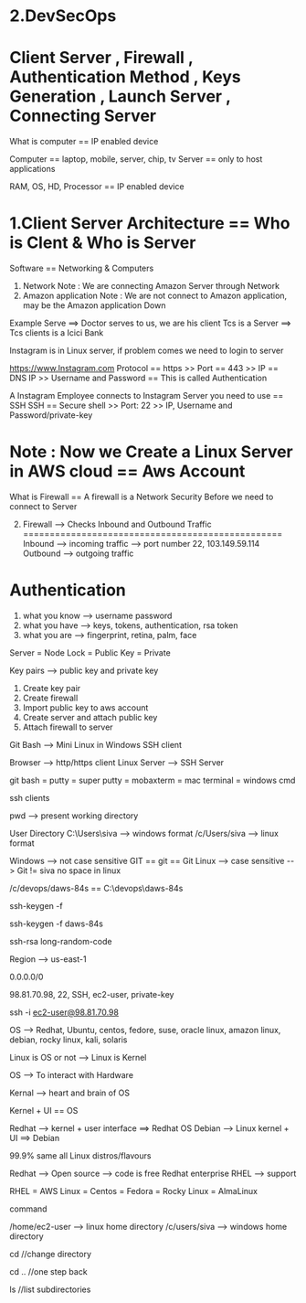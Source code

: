 # 2.DevSecOps
Client Server , Firewall , Authentication Method , Keys Generation , Launch Server , Connecting Server
=======================================================================================================


What is computer == IP enabled device

Computer == laptop, mobile, server, chip, tv 
Server == only to host applications

RAM, OS, HD, Processor == IP enabled device


1.Client Server Architecture  == Who is Clent & Who is Server
=============================================================

Software == Networking & Computers

1. Network              Note : We are connecting Amazon Server through Network
2. Amazon application   Note : We are not connect to Amazon application, may be the Amazon application Down 

Example 
Serve ==> Doctor serves to us, we are his client
Tcs is a Server   ==> Tcs clients is a Icici Bank 

Instagram is in Linux server, if problem comes we need to login to server

https://www.Instagram.com
Protocol == https >> Port == 443 >> IP == DNS IP >> Username and Password  == This is called Authentication

A Instagram Employee connects to Instagram Server you need to use == SSH 
SSH == Secure shell  >>  Port: 22  >> IP, Username and Password/private-key


Note : Now we Create a Linux Server in AWS cloud == Aws Account
===============================================================

What is Firewall == A firewall is a Network Security Before we need to connect to Server 


2. Firewall --> Checks Inbound and Outbound Traffic
=================================================
Inbound --> incoming traffic --> port number 22, 103.149.59.114
Outbound --> outgoing traffic

Authentication
===============
1. what you know --> username password
2. what you have --> keys, tokens, authentication, rsa token
3. what you are --> fingerprint, retina, palm, face

Server = Node
Lock = Public
Key = Private

Key pairs --> public key and private key


1. Create key pair
2. Create firewall
3. Import public key to aws account
4. Create server and attach public key
5. Attach firewall to server


Git Bash --> Mini Linux in Windows
SSH client

Browser --> http/https client
Linux Server --> SSH Server

git bash = putty = super putty = mobaxterm = mac terminal = windows cmd

ssh clients

pwd --> present working directory

User Directory
C:\Users\siva --> windows format
/c/Users/siva --> linux format

Windows --> not case sensitive GIT == git == Git
Linux --> case sensitive --> Git != siva no space in linux

/c/devops/daws-84s == C:\devops\daws-84s

ssh-keygen -f <file-name>

ssh-keygen -f daws-84s

ssh-rsa long-random-code 

Region --> us-east-1

0.0.0.0/0

98.81.70.98, 22, SSH, ec2-user, private-key

ssh -i <private-key> ec2-user@98.81.70.98

OS --> Redhat, Ubuntu, centos, fedore, suse, oracle linux, amazon linux, debian, rocky linux, kali, solaris

Linux is OS or not --> Linux is Kernel

OS --> To interact with Hardware

Kernal --> heart and brain of OS

Kernel + UI == OS

Redhat --> kernel + user interface ==> Redhat OS
Debian --> Linux kernel + UI ==> Debian

99.9% same all Linux distros/flavours

Redhat --> Open source --> code is free
Redhat enterprise RHEL --> support

RHEL = AWS Linux = Centos = Fedora = Rocky Linux = AlmaLinux

command <options> <inputs>

/home/ec2-user --> linux home directory
/c/users/siva --> windows home directory

cd  //change directory

cd .. //one step back

ls //list subdirectories

